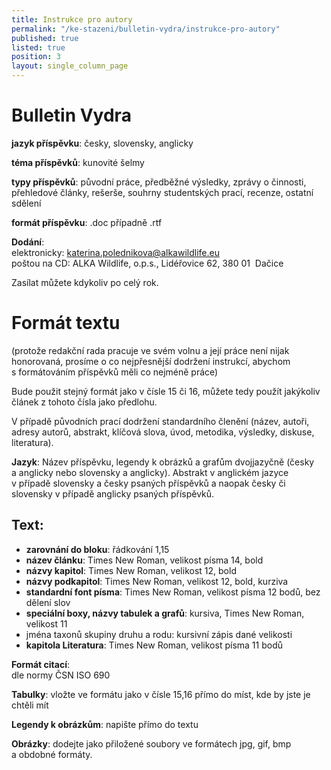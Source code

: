 ```yaml
---
title: Instrukce pro autory
permalink: "/ke-stazeni/bulletin-vydra/instrukce-pro-autory"
published: true
listed: true
position: 3
layout: single_column_page
---
```

# **Bulletin Vydra**

**jazyk příspěvku**: česky, slovensky, anglicky

**téma příspěvků**: kunovité šelmy

**typy příspěvků**: původní práce, předběžné výsledky, zprávy
o činnosti, přehledové články, rešerše, souhrny studentských prací,
recenze, ostatní sdělení

**formát příspěvku**: .doc případně .rtf

**Dodání**:  
elektronicky: [katerina.polednikova@alkawildlife.eu](mailto:katerina.polednikova@alkawildlife.eu)  
poštou na CD: ALKA Wildlife, o.p.s., Lidéřovice 62, 380 01  Dačice

Zasílat můžete kdykoliv po celý rok.

# Formát textu

(protože redakční rada pracuje ve svém volnu a její práce není nijak
honorovaná, prosíme o co nejpřesnější dodržení instrukcí, abychom
s formátováním příspěvků měli co nejméně práce)

Bude použit stejný formát jako v čísle 15 či 16, můžete tedy použít
jakýkoliv článek z tohoto čísla jako předlohu.

V případě původních prací dodržení standardního členění (název, autoři,
adresy autorů, abstrakt, klíčová slova, úvod, metodika, výsledky,
diskuse, literatura).

**Jazyk**: Název příspěvku, legendy k obrázků a grafům dvojjazyčně
(česky a anglicky nebo slovensky a anglicky). Abstrakt v anglickém
jazyce v případě slovensky a česky psaných příspěvků a naopak česky či
slovensky v případě anglicky psaných příspěvků.

## Text:

* **zarovnání do bloku**: řádkování 1,15
* **název článku**: Times New Roman, velikost písma 14, bold
* **názvy kapitol**: Times New Roman, velikost 12, bold
* **názvy podkapitol**: Times New Roman, velikost 12, bold, kurziva
* **standardní font písma**: Times New Roman, velikost písma 12 bodů,
  bez dělení slov
* **speciální boxy, názvy tabulek a grafů**: kursiva, Times New Roman,
  velikost 11
* jména taxonů skupiny druhu a rodu: kursivní zápis dané velikosti
* **kapitola Literatura**: Times New Roman, velikost písma 11 bodů

**Formát citací**:  
dle normy ČSN ISO 690

**Tabulky**: vložte ve formátu jako v čísle 15,16 přímo do míst, kde by
jste je chtěli mít

**Legendy k obrázkům**: napište přímo do textu

**Obrázky**: dodejte jako přiložené soubory ve formátech jpg, gif, bmp
a obdobné formáty.
